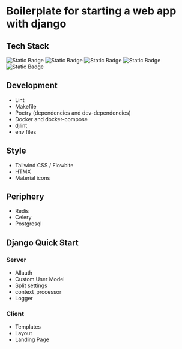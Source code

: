 # Boilerplate for starting a web app with django

## Tech Stack
![Static Badge](https://img.shields.io/badge/DJANGO-%23092E20?style=flat&logo=django)
![Static Badge](https://img.shields.io/badge/TAILWIND%23CSS-%2306B6D4?style=flat&logo=tailwindcss)
![Static Badge](https://img.shields.io/badge/HTMX-%233366CC?style=flat&logo=htmx)
![Static Badge](https://img.shields.io/badge/POSTGRESQL-%234169E1?style=flat&logo=postgresql)
![Static Badge](https://img.shields.io/badge/DOCKER-%232496ED?style=flat&logo=docker)


## Development
- Lint
- Makefile
- Poetry (dependencies and dev-dependencies)
- Docker and docker-compose
- djlint
- env files

## Style
- Tailwind CSS / Flowbite
- HTMX
- Material icons

## Periphery
- Redis
- Celery
- Postgresql

## Django Quick Start
### Server
- Allauth
- Custom User Model
- Split settings
- context_processor
- Logger

### Client
- Templates
- Layout
- Landing Page